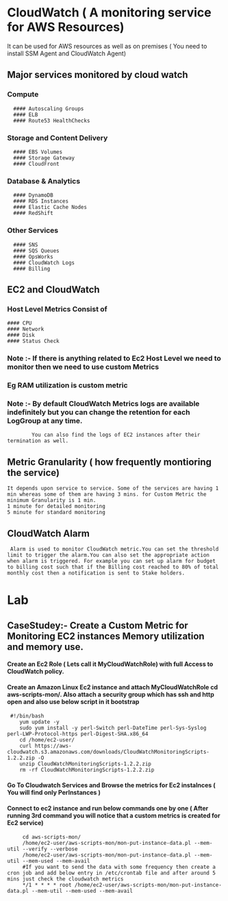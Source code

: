 # CloudWatch ( A monitoring service for AWS Resources)
  It can be used for AWS resources as well as on premises ( You need to install SSM Agent and CloudWatch Agent) 
## Major services monitored by cloud watch
   ### Compute 
      #### Autoscaling Groups
	  #### ELB
	  #### Route53 HealthChecks
   ### Storage and Content Delivery
      #### EBS Volumes
      #### Storage Gateway
      #### CloudFront
   ### Database & Analytics
      #### DynamoDB
      #### RDS Instances
      #### Elastic Cache Nodes
      #### RedShift
   ### Other Services
      #### SNS
      #### SQS Queues
      #### OpsWorks
      #### CloudWatch Logs
      #### Billing
## EC2 and CloudWatch 
   ### Host Level Metrics Consist of 
    #### CPU
	#### Network
	#### Disk 
	#### Status Check
### Note :- If there is anything related to Ec2 Host Level we need to monitor then we need to use custom Metrics 
###         Eg RAM utilization is  custom metric 

### Note :- By default CloudWatch Metrics logs are available indefinitely but you can change the retention for each LogGroup at any time.
            You can also find the logs of EC2 instances after their termination as well.

## Metric Granularity ( how frequently montioring the service)
   
    It depends upon service to service. Some of the services are having 1 min whereas some of them are having 3 mins. for Custom Metric the minimum Granularity is 1 min.
	1 minute for detailed monitoring
	5 minute for standard monitoring

##	CloudWatch Alarm
  
     Alarm is used to monitor CloudWatch metric.You can set the threshold limit to trigger the alarm.You can also set the appropriate action when alarm is triggered. For example you can set up alarm for budget to billing cost such that if the Billing cost reached to 80% of total monthly cost then a notification is sent to Stake holders.
	 
	 
# Lab
## CaseStudey:- Create a Custom Metric for Monitoring EC2 instances Memory utilization and memory use.

#### Create an Ec2 Role ( Lets call it MyCloudWatchRole) with full Access to CloudWatch policy.
#### Create an Amazon Linux Ec2 instance and attach MyCloudWatchRole cd aws-scripts-mon/. Also attach a security group which has ssh and http open and also use below script in it bootstrap
     
	 #!/bin/bash
		yum update -y
		sudo yum install -y perl-Switch perl-DateTime perl-Sys-Syslog perl-LWP-Protocol-https perl-Digest-SHA.x86_64
		cd /home/ec2-user/
		curl https://aws-cloudwatch.s3.amazonaws.com/downloads/CloudWatchMonitoringScripts-1.2.2.zip -O
		unzip CloudWatchMonitoringScripts-1.2.2.zip
		rm -rf CloudWatchMonitoringScripts-1.2.2.zip
#### Go To Cloudwatch Services and Browse the metrics for Ec2 instalnces ( You will find only PerInstances )

#### Connect to ec2 instance and run below commands one by one ( After running 3rd command you will notice that a custom metrics is created for Ec2 service)
         cd aws-scripts-mon/
         /home/ec2-user/aws-scripts-mon/mon-put-instance-data.pl --mem-util --verify --verbose
         /home/ec2-user/aws-scripts-mon/mon-put-instance-data.pl --mem-util --mem-used --mem-avail		 
		 #If you want to send the data with some frequency then create a cron job and add below entry in /etc/crontab file and after around 5 mins just check the cloudwatch metrics
		 */1 * * * * root /home/ec2-user/aws-scripts-mon/mon-put-instance-data.pl --mem-util --mem-used --mem-avail


		 
